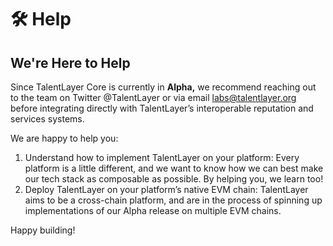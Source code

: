 # 🛠 Help

## We're Here to Help

Since TalentLayer Core is currently in **Alpha,** we recommend reaching out to the team on Twitter @TalentLayer or via email labs@talentlayer.org before integrating directly with TalentLayer’s interoperable reputation and services systems.

We are happy to help you:

1. Understand how to implement TalentLayer on your platform: Every platform is a little different, and we want to know how we can best make our tech stack as composable as possible. By helping you, we learn too!
2. Deploy TalentLayer on your platform’s native EVM chain: TalentLayer aims to be a cross-chain platform, and are in the process of spinning up implementations of our Alpha release on multiple EVM chains.

Happy building!

